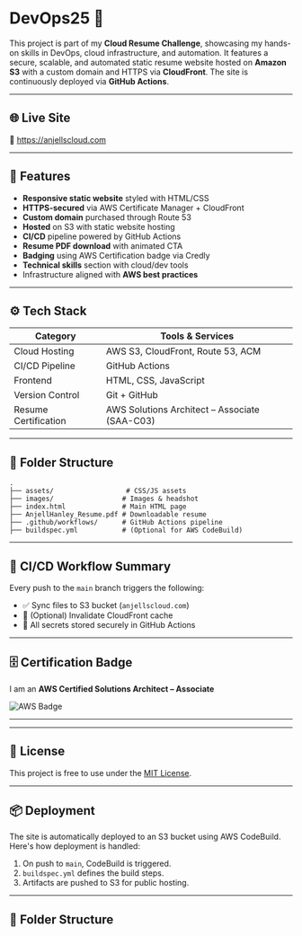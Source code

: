 # DevOps25 🚀

This project is part of my **Cloud Resume Challenge**, showcasing my hands-on skills in DevOps, cloud infrastructure, and automation. It features a secure, scalable, and automated static resume website hosted on **Amazon S3** with a custom domain and HTTPS via **CloudFront**. The site is continuously deployed via **GitHub Actions**.

---

## 🌐 Live Site
🔗 https://anjellscloud.com

---

## 💼 Features

- **Responsive static website** styled with HTML/CSS
- **HTTPS-secured** via AWS Certificate Manager + CloudFront
- **Custom domain** purchased through Route 53
- **Hosted** on S3 with static website hosting
- **CI/CD** pipeline powered by GitHub Actions
- **Resume PDF download** with animated CTA
- **Badging** using AWS Certification badge via Credly
- **Technical skills** section with cloud/dev tools
- Infrastructure aligned with **AWS best practices**

---

## ⚙️ Tech Stack

| Category              | Tools & Services                             |
|-----------------------|-----------------------------------------------|
| Cloud Hosting         | AWS S3, CloudFront, Route 53, ACM            |
| CI/CD Pipeline        | GitHub Actions                               |
| Frontend              | HTML, CSS, JavaScript                        |
| Version Control       | Git + GitHub                                 |
| Resume Certification  | AWS Solutions Architect – Associate (SAA-C03)|

---

## 📁 Folder Structure

```
.
├── assets/                  # CSS/JS assets
├── images/                 # Images & headshot
├── index.html              # Main HTML page
├── AnjellHanley_Resume.pdf # Downloadable resume
├── .github/workflows/      # GitHub Actions pipeline
├── buildspec.yml           # (Optional for AWS CodeBuild)
```

---

## 🚀 CI/CD Workflow Summary

Every push to the `main` branch triggers the following:

- ✅ Sync files to S3 bucket (`anjellscloud.com`)
- 🔄 (Optional) Invalidate CloudFront cache
- 🔐 All secrets stored securely in GitHub Actions

---

## 🗄️ Certification Badge

I am an **AWS Certified Solutions Architect – Associate**

![AWS Badge](https://images.credly.com/size/220x220/images/0eaeaa7a-cb91-45ad-89ef-bb6f2cace90c/image.png)

---

---

## 📌 License

This project is free to use under the [MIT License](LICENSE).

---

## 📦 Deployment

The site is automatically deployed to an S3 bucket using AWS CodeBuild. Here's how deployment is handled:

1. On push to `main`, CodeBuild is triggered.
2. `buildspec.yml` defines the build steps.
3. Artifacts are pushed to S3 for public hosting.

---

## 📁 Folder Structure


